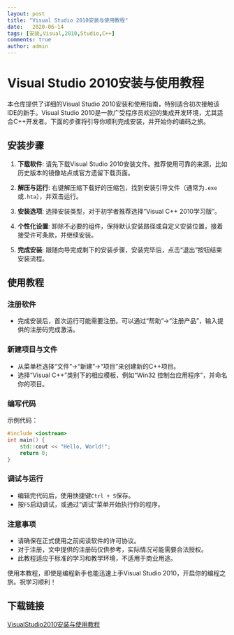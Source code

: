```yaml
---
layout: post
title: "Visual Studio 2010安装与使用教程"
date:   2020-06-14
tags: [安装,Visual,2010,Studio,C++]
comments: true
author: admin
---
```

# Visual Studio 2010安装与使用教程

本仓库提供了详细的Visual Studio 2010安装和使用指南，特别适合初次接触该IDE的新手。Visual Studio 2010是一款广受程序员欢迎的集成开发环境，尤其适合C++开发者。下面的步骤将引导你顺利完成安装，并开始你的编码之旅。

## 安装步骤

1. **下载软件**: 请先下载Visual Studio 2010安装文件。推荐使用可靠的来源，比如历史版本的镜像站点或官方遗留下载页面。
   
2. **解压与运行**: 右键解压缩下载好的压缩包，找到安装引导文件（通常为`.exe`或`.hta`），并双击运行。

3. **安装选项**: 选择安装类型，对于初学者推荐选择“Visual C++ 2010学习版”。

4. **个性化设置**: 卸除不必要的组件，保持默认安装路径或自定义安装位置，接着接受许可条款，并继续安装。

5. **完成安装**: 跟随向导完成剩下的安装步骤，安装完毕后，点击“退出”按钮结束安装流程。

## 使用教程

### 注册软件
- 完成安装后，首次运行可能需要注册。可以通过“帮助”->“注册产品”，输入提供的注册码完成激活。

### 新建项目与文件
- 从菜单栏选择“文件”->“新建”->“项目”来创建新的C++项目。
- 选择“Visual C++”类别下的相应模板，例如“Win32 控制台应用程序”，并命名你的项目。

### 编写代码
示例代码：
```cpp
#include <iostream>
int main() {
    std::cout << "Hello, World!";
    return 0;
}
```

### 调试与运行
- 编辑完代码后，使用快捷键`Ctrl + S`保存。
- 按`F5`启动调试，或通过“调试”菜单开始执行你的程序。

### 注意事项
- 请确保在正式使用之前阅读软件的许可协议。
- 对于注册，文中提供的注册码仅供参考，实际情况可能需要合法授权。
- 此教程适应于标准的学习和教学环境，不适用于商业用途。

使用本教程，即使是编程新手也能迅速上手Visual Studio 2010，开启你的编程之旅。祝学习顺利！

## 下载链接

[VisualStudio2010安装与使用教程](https://pan.quark.cn/s/97b14c3df705)